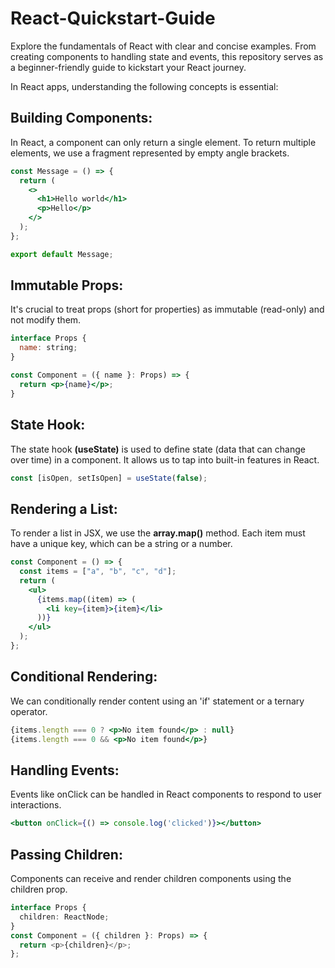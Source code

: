 # React-Quickstart-Guide
Explore the fundamentals of React with clear and concise examples. From creating components to handling state and events, this repository serves as a beginner-friendly guide to kickstart your React journey.

In React apps, understanding the following concepts is essential:

## Building Components:
In React, a component can only return a single element. To return multiple elements, we use a fragment represented by empty angle brackets.

```jsx
const Message = () => {
  return (
    <>
      <h1>Hello world</h1>
      <p>Hello</p>
    </>
  );
};

export default Message;
```
## Immutable Props:
It's crucial to treat props (short for properties) as immutable (read-only) and not modify them.

```jsx
interface Props {
  name: string;
}

const Component = ({ name }: Props) => {
  return <p>{name}</p>;
}
```
## State Hook:
The state hook **(useState)** is used to define state (data that can change over time) in a component. It allows us to tap into built-in features in React.
```js
const [isOpen, setIsOpen] = useState(false);
```
## Rendering a List:
To render a list in JSX, we use the **array.map()** method. Each item must have a unique key, which can be a string or a number.
```jsx
const Component = () => {
  const items = ["a", "b", "c", "d"];
  return (
    <ul>
      {items.map((item) => (
        <li key={item}>{item}</li>
      ))}
    </ul>
  );
};
```
## Conditional Rendering:
We can conditionally render content using an 'if' statement or a ternary operator.
```jsx
{items.length === 0 ? <p>No item found</p> : null}
{items.length === 0 && <p>No item found</p>}

```
## Handling Events:
Events like onClick can be handled in React components to respond to user interactions.
```jsx
<button onClick={() => console.log('clicked')}></button>
```
## Passing Children:
Components can receive and render children components using the children prop.

```ts
interface Props {
  children: ReactNode;
}
const Component = ({ children }: Props) => {
  return <p>{children}</p>;
};
```
